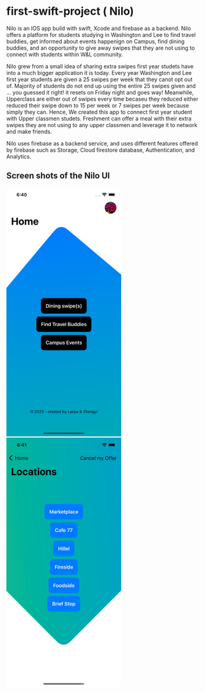 # first-swift-project ( Nilo) 
Nilo is an IOS app build with swift, Xcode and firebase as a backend. Nilo offers a platform for students studying in Washington and Lee to 
find travel buddies, get informed about events happenign on Campus, find dining buddies, and an opportunity to give away swipes that they
are not using to connect with students within W&L community. 

Nilo grew from a small idea of sharing extra swipes first year studets have into a much bigger application it is today. Every year Washington
and Lee first year students are given a 25 swipes per week that they canot opt out of. Majority of students do not end up using the entire 25 
swipes given and ... you guessed it right! it resets on Friday night and goes way! Meanwhile, Upperclass are either out of swipes every time 
becaseu they reduced either reduced their swipe down to 15 per week or 7 swipes per week because simply they can. Hence, We created this app to 
connect first year student with Upper classmen studets. Freshment can offer a meal with their extra swipes they are not using to any upper classmen 
and leverage it to network and make friends. 

Nilo uses firebase as a backend service, and uses different features offered by firebase such as Storage, Cloud firestore database, Authentication, 
and Analytics. 

## Screen shots of the Nilo UI
<img src="/UI images/LandingPageView.png" width="300"/>
<img src="/UI images/swipeNetworkingView.png" width="300"/>
